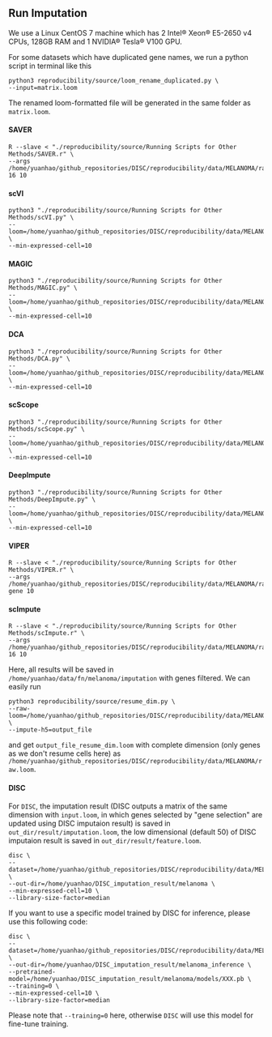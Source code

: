 ## Run Imputation
We use a Linux CentOS 7 machine which has 2 Intel® Xeon® E5-2650 v4 CPUs, 128GB RAM and 1 NVIDIA® Tesla® V100 GPU.

For some datasets which have duplicated gene names, we run a python script in terminal like this 
    
    python3 reproducibility/source/loom_rename_duplicated.py \
    --input=matrix.loom

The renamed loom-formatted file will be generated in the same folder as `matrix.loom`.
#### SAVER
    R --slave < "./reproducibility/source/Running Scripts for Other Methods/SAVER.r" \
    --args /home/yuanhao/github_repositories/DISC/reproducibility/data/MELANOMA/raw.loom 16 10
#### scVI
    python3 "./reproducibility/source/Running Scripts for Other Methods/scVI.py" \
    --loom=/home/yuanhao/github_repositories/DISC/reproducibility/data/MELANOMA/raw.loom \
    --min-expressed-cell=10
#### MAGIC
    python3 "./reproducibility/source/Running Scripts for Other Methods/MAGIC.py" \
    --loom=/home/yuanhao/github_repositories/DISC/reproducibility/data/MELANOMA/raw.loom \
    --min-expressed-cell=10
#### DCA
    python3 "./reproducibility/source/Running Scripts for Other Methods/DCA.py" \
    --loom=/home/yuanhao/github_repositories/DISC/reproducibility/data/MELANOMA/raw.loom \
    --min-expressed-cell=10
#### scScope
    python3 "./reproducibility/source/Running Scripts for Other Methods/scScope.py" \
    --loom=/home/yuanhao/github_repositories/DISC/reproducibility/data/MELANOMA/raw.loom \
    --min-expressed-cell=10
#### DeepImpute
    python3 "./reproducibility/source/Running Scripts for Other Methods/DeepImpute.py" \
    --loom=/home/yuanhao/github_repositories/DISC/reproducibility/data/MELANOMA/raw.loom \
    --min-expressed-cell=10
#### VIPER
    R --slave < "./reproducibility/source/Running Scripts for Other Methods/VIPER.r" \
    --args /home/yuanhao/github_repositories/DISC/reproducibility/data/MELANOMA/raw.loom gene 10
#### scImpute
    R --slave < "./reproducibility/source/Running Scripts for Other Methods/scImpute.r" \
    --args /home/yuanhao/github_repositories/DISC/reproducibility/data/MELANOMA/raw.loom 16 10
    
Here, all results will be saved in `/home/yuanhao/data/fn/melanoma/imputation` with genes filtered.
We can easily run

    python3 reproducibility/source/resume_dim.py \
    --raw-loom=/home/yuanhao/github_repositories/DISC/reproducibility/data/MELANOMA/raw.loom \
    --impute-h5=output_file
and get `output_file_resume_dim.loom` with complete dimension (only genes as we don't resume cells here) as `/home/yuanhao/github_repositories/DISC/reproducibility/data/MELANOMA/raw.loom`.

#### DISC
For `DISC`, the imputation result (DISC outputs a matrix of the same dimension with `input.loom`, in which genes selected by "gene selection" are updated using DISC imputaion result) is saved in `out_dir/result/imputation.loom`, the low dimensional (default 50) of  DISC imputaion result is saved in `out_dir/result/feature.loom`. 

    disc \
    --dataset=/home/yuanhao/github_repositories/DISC/reproducibility/data/MELANOMA/raw.loom \
    --out-dir=/home/yuanhao/DISC_imputation_result/melanoma \
    --min-expressed-cell=10 \
    --library-size-factor=median

If you want to use a specific model trained by DISC for inference, please use this following code:

    disc \
    --dataset=/home/yuanhao/github_repositories/DISC/reproducibility/data/MELANOMA/raw.loom \
    --out-dir=/home/yuanhao/DISC_imputation_result/melanoma_inference \
    --pretrained-model=/home/yuanhao/DISC_imputation_result/melanoma/models/XXX.pb \
    --training=0 \
    --min-expressed-cell=10 \
    --library-size-factor=median

Please note that `--training=0` here, otherwise `DISC` will use this model for fine-tune training. 

